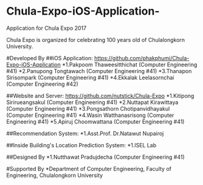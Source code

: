 # Chula-Expo-iOS-Application-
Application for Chula Expo 2017

Chula Expo is organized for celebrating 100 years old of Chulalongkorn University.

#Developed By
##iOS Application: https://github.com/phakphumi/Chula-Expo-iOS-Application
*1.Pakpoom Thaweesitthichat (Computer Engineering #41)
*2.Panupong Tongtawach (Computer Engineering #41)
*3.Thanapon Sirisompark (Computer Engineering #41)
*4.Ekkalak Leelasornchai (Computer Engineering #42)

##Website and Server: https://github.com/nutstick/Chula-Expo
*1.Kitipong Sirirueangsakul (Computer Engineering #41)
*2.Nuttapat Kirawittaya (Computer Engineering #41)
*3.Pongsathorn Chotipanvidhayakul (Computer Engineering #41)
*4.Wasin Watthanasrisong (Computer Engineering #41)
*5.Apiruj Choomwattana (Computer Engineering #41)

##Recommendation System:
*1.Asst.Prof. Dr.Natawut Nupairoj

##Inside Building's Location Prediction System:
*1.ISEL Lab

##Designed By
*1.Nutthawat Pradujdecha (Computer Engineering #41)

#Supported By
*Department of Computer Engineering, Faculty of Engineering, Chulalongkorn University
